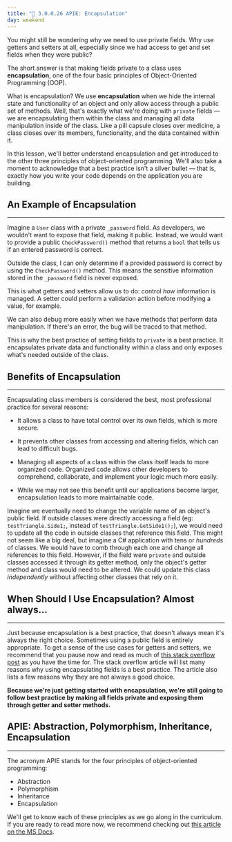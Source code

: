 ```yaml
---
title: "📓 3.0.0.26 APIE: Encapsulation"
day: weekend
---
```


You might still be wondering why we need to use private fields. Why use getters and setters at all, especially since we had access to get and set fields when they were public?

The short answer is that making fields private to a class uses **encapsulation**, one of the four basic principles of Object-Oriented Programming (OOP). 

What is encapsulation? We use **encapsulation** when we hide the internal state and functionality of an object and only allow access through a public set of methods. Well, that's exactly what we're doing with `private` fields — we are encapsulating them within the class and managing all data manipulation inside of the class. Like a pill capsule closes over medicine, a class closes over its members, functionality, and the data contained within it. 

In this lesson, we'll better understand encapsulation and get introduced to the other three principles of object-oriented programming. We'll also take a moment to acknowledge that a best practice isn't a silver bullet — that is, exactly how you write your code depends on the application you are building.

## An Example of Encapsulation
---

Imagine a `User` class with a private `_password` field. As developers, we wouldn't want to expose that field, making it public. Instead, we would want to provide a public `CheckPassword()` method that returns a `bool` that tells us if an entered password is correct. 

Outside the class, I can only determine if a provided password is correct by using the `CheckPassword()` method. This means the sensitive information stored in the `_password` field is never exposed.

This is what getters and setters allow us to do: control _how_ information is managed. A setter could perform a validation action before modifying a value, for example. 

We can also debug more easily when we have methods that perform data manipulation. If there's an error, the bug will be traced to that method.

This is why the best practice of setting fields to `private` is a best practice. It encapsulates private data and functionality within a class and only exposes what's needed outside of the class.

## Benefits of Encapsulation
---

Encapsulating class members is considered the best, most professional practice for several reasons:

* It allows a class to have total control over its own fields, which is more secure.

* It prevents other classes from accessing and altering fields, which can lead to difficult bugs.

* Managing all aspects of a class within the class itself leads to more organized code. Organized code allows other developers to comprehend, collaborate, and implement your logic much more easily.

* While we may not see this benefit until our applications become larger, encapsulation leads to more maintainable code. 

Imagine we eventually need to change the variable name of an object's public field. If outside classes were directly accessing a field (eg: `testTriangle.Side1;`, instead of `testTriangle.GetSide1();`), we would need to update all the code in outside classes that reference this field. This might not seem like a big deal, but imagine a C# application with tens or _hundreds_ of classes. We would have to comb through each one and change all references to this field. However, if the field were `private` and outside classes accessed it through its getter method, only the object's getter method and class would need to be altered. We could update this class _independently_ without affecting other classes that rely on it.

## When Should I Use Encapsulation? Almost always...
---

Just because encapsulation is a best practice, that doesn't always mean it's always the right choice. Sometimes using a public field is entirely appropriate. To get a sense of the use cases for getters and setters, we recommend that you pause now and read as much of [this stack overflow post](https://stackoverflow.com/questions/1568091/why-use-getters-and-setters-accessors) as you have the time for. The stack overflow article will list many reasons why using encapsulating fields is a best practice. The article also lists a few reasons why they are not always a good choice.

**Because we're just getting started with encapsulation, we're still going to follow best practice by making all fields private and exposing them through getter and setter methods.** 

## APIE: Abstraction, Polymorphism, Inheritance, Encapsulation
---

The acronym APIE stands for the four principles of object-oriented programming:

* Abstraction
* Polymorphism
* Inheritance
* Encapsulation

We'll get to know each of these principles as we go along in the curriculum. If you are ready to read more now, we recommend checking out [this article on the MS Docs](https://learn.microsoft.com/en-us/dotnet/csharp/fundamentals/tutorials/oop).
